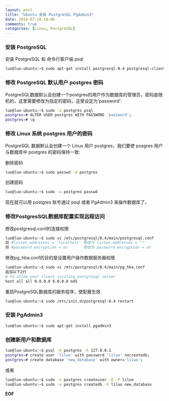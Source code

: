 ```yaml
---
layout: post
title: "Ubuntu 安装 PostgreSQL PgAdmin3"
date: 2010-07-18 18:06
comments: true
categories: [Linux, PostgreSQL]
---
```


### 安装 PostgreSQL
安装 PostgreSQL 和 命令行客户端 psql

``` bash
luo@luo-ubuntu:~$ sudo apt-get install postgresql-8.4 postgresql-client-8.4 postgresql-contrib-8.4
```

### 修改 PostgreSQL 默认用户 postgres 密码
PostgreSQL数据默认会创建一个postgres的用户作为数据库的管理员，密码是随机的，这里需要修改为指定的密码，这里设定为'password':

``` bash
luo@luo-ubuntu:~$ sudo -u postgres psql
postgres=# ALTER USER postgres WITH PASSWORD 'password';
postgres=# \q
```

<!-- more -->

### 修改 Linux 系统 postgres 用户的密码
PostgreSQL 数据默认会创建一个 Linux 用户 postgres，我们要使 posgres 用户与数据库中 postgres 的密码保持一致:

删除密码
``` bash
luo@luo-ubuntu:~$ sudo passwd -d postgres
```

创建密码
``` bash
luo@luo-ubuntu:~$ sudo -u postgres passwd
```

现在就可以用 postgres 账号通过 psql 或者 PgAdmin3 来操作数据库了。

### 修改PostgresSQL数据库配置实现远程访问
修改postgresql.conf的连接权限

``` bash
luo@luo-ubuntu:~$ sudo vi /etc/postgresql/8.4/main/postgresql.conf
将 #listen_addresses = 'localhost' 修改为 listen_addresses = '*'
将 #password_encryption = on       修改为 password_encryption = on
```

修改pg_hba.conf的目的是设置用户操作数据服务器权限
``` bash
luo@luo-ubuntu:~$ sudo vi /etc/postgresql/8.4/main/pg_hba.conf
追加以下2行
# to allow your client visiting postgresql server
host all all 0.0.0.0 0.0.0.0 md5
```

重启PostgreSQL数据库的服务程序，使配置生效
``` bash
luo@luo-ubuntu:~$ sudo /etc/init.d/postgresql-8.4 restart
```

### 安装 PgAdmin3
``` bash
luo@luo-ubuntu:~$ sudo apt-get install pgadmin3
```


### 创建新用户和数据库

``` bash
luo@luo-ubuntu:~$ psql -U postgres -h 127.0.0.1
postgres=# create user 'liluo' with password 'liluo' nocreatedb;
postgres=# create database 'new_database' with owner='liluo';
```

或者 

``` bash
luo@luo-ubuntu:~$ sudo -u postgres createuser -D -P liluo
luo@luo-ubuntu:~$ sudo -u postgres createdb -O liluo new_database
```

__EOF__

